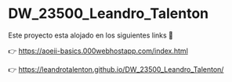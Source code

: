 # DW_23500_Leandro_Talenton

Este proyecto esta alojado en los siguientes links :monocle_face:	

:point_right:	https://aoeii-basics.000webhostapp.com/index.html

:point_right:	https://leandrotalenton.github.io/DW_23500_Leandro_Talenton/
